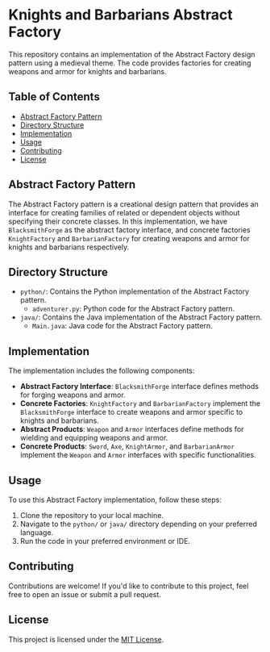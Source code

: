 # Knights and Barbarians Abstract Factory

This repository contains an implementation of the Abstract Factory design pattern using a medieval theme. The code provides factories for creating weapons and armor for knights and barbarians.

## Table of Contents
- [Abstract Factory Pattern](#abstract-factory-pattern)
- [Directory Structure](#directory-structure)
- [Implementation](#implementation)
- [Usage](#usage)
- [Contributing](#contributing)
- [License](#license)

## Abstract Factory Pattern

The Abstract Factory pattern is a creational design pattern that provides an interface for creating families of related or dependent objects without specifying their concrete classes. In this implementation, we have `BlacksmithForge` as the abstract factory interface, and concrete factories `KnightFactory` and `BarbarianFactory` for creating weapons and armor for knights and barbarians respectively.

## Directory Structure

- `python/`: Contains the Python implementation of the Abstract Factory pattern.
  - `adventurer.py`: Python code for the Abstract Factory pattern.
- `java/`: Contains the Java implementation of the Abstract Factory pattern.
  - `Main.java`: Java code for the Abstract Factory pattern.

## Implementation

The implementation includes the following components:

- **Abstract Factory Interface**: `BlacksmithForge` interface defines methods for forging weapons and armor.
- **Concrete Factories**: `KnightFactory` and `BarbarianFactory` implement the `BlacksmithForge` interface to create weapons and armor specific to knights and barbarians.
- **Abstract Products**: `Weapon` and `Armor` interfaces define methods for wielding and equipping weapons and armor.
- **Concrete Products**: `Sword`, `Axe`, `KnightArmor`, and `BarbarianArmor` implement the `Weapon` and `Armor` interfaces with specific functionalities.

## Usage

To use this Abstract Factory implementation, follow these steps:

1. Clone the repository to your local machine.
2. Navigate to the `python/` or `java/` directory depending on your preferred language.
3. Run the code in your preferred environment or IDE.

## Contributing

Contributions are welcome! If you'd like to contribute to this project, feel free to open an issue or submit a pull request.

## License

This project is licensed under the [MIT License](LICENSE).
